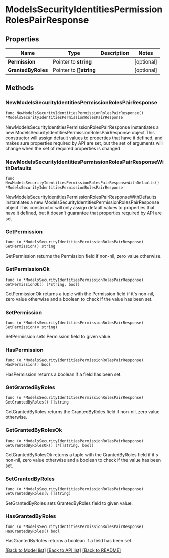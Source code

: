 # ModelsSecurityIdentitiesPermissionRolesPairResponse

## Properties

Name | Type | Description | Notes
------------ | ------------- | ------------- | -------------
**Permission** | Pointer to **string** |  | [optional] 
**GrantedByRoles** | Pointer to **[]string** |  | [optional] 

## Methods

### NewModelsSecurityIdentitiesPermissionRolesPairResponse

`func NewModelsSecurityIdentitiesPermissionRolesPairResponse() *ModelsSecurityIdentitiesPermissionRolesPairResponse`

NewModelsSecurityIdentitiesPermissionRolesPairResponse instantiates a new ModelsSecurityIdentitiesPermissionRolesPairResponse object
This constructor will assign default values to properties that have it defined,
and makes sure properties required by API are set, but the set of arguments
will change when the set of required properties is changed

### NewModelsSecurityIdentitiesPermissionRolesPairResponseWithDefaults

`func NewModelsSecurityIdentitiesPermissionRolesPairResponseWithDefaults() *ModelsSecurityIdentitiesPermissionRolesPairResponse`

NewModelsSecurityIdentitiesPermissionRolesPairResponseWithDefaults instantiates a new ModelsSecurityIdentitiesPermissionRolesPairResponse object
This constructor will only assign default values to properties that have it defined,
but it doesn't guarantee that properties required by API are set

### GetPermission

`func (o *ModelsSecurityIdentitiesPermissionRolesPairResponse) GetPermission() string`

GetPermission returns the Permission field if non-nil, zero value otherwise.

### GetPermissionOk

`func (o *ModelsSecurityIdentitiesPermissionRolesPairResponse) GetPermissionOk() (*string, bool)`

GetPermissionOk returns a tuple with the Permission field if it's non-nil, zero value otherwise
and a boolean to check if the value has been set.

### SetPermission

`func (o *ModelsSecurityIdentitiesPermissionRolesPairResponse) SetPermission(v string)`

SetPermission sets Permission field to given value.

### HasPermission

`func (o *ModelsSecurityIdentitiesPermissionRolesPairResponse) HasPermission() bool`

HasPermission returns a boolean if a field has been set.

### GetGrantedByRoles

`func (o *ModelsSecurityIdentitiesPermissionRolesPairResponse) GetGrantedByRoles() []string`

GetGrantedByRoles returns the GrantedByRoles field if non-nil, zero value otherwise.

### GetGrantedByRolesOk

`func (o *ModelsSecurityIdentitiesPermissionRolesPairResponse) GetGrantedByRolesOk() (*[]string, bool)`

GetGrantedByRolesOk returns a tuple with the GrantedByRoles field if it's non-nil, zero value otherwise
and a boolean to check if the value has been set.

### SetGrantedByRoles

`func (o *ModelsSecurityIdentitiesPermissionRolesPairResponse) SetGrantedByRoles(v []string)`

SetGrantedByRoles sets GrantedByRoles field to given value.

### HasGrantedByRoles

`func (o *ModelsSecurityIdentitiesPermissionRolesPairResponse) HasGrantedByRoles() bool`

HasGrantedByRoles returns a boolean if a field has been set.


[[Back to Model list]](../README.md#documentation-for-models) [[Back to API list]](../README.md#documentation-for-api-endpoints) [[Back to README]](../README.md)


